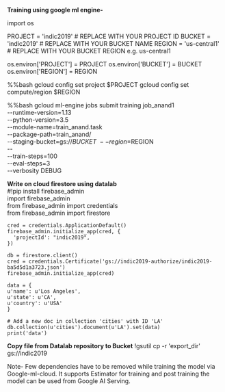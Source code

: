 <b>Training using google ml engine-</b>

import os

PROJECT = 'indic2019' # REPLACE WITH YOUR PROJECT ID
BUCKET = 'indic2019' # REPLACE WITH YOUR BUCKET NAME
REGION = 'us-central1' # REPLACE WITH YOUR BUCKET REGION e.g. us-central1

os.environ['PROJECT'] = PROJECT
os.environ['BUCKET'] = BUCKET
os.environ['REGION'] = REGION

%%bash
gcloud config set project $PROJECT
gcloud config set compute/region $REGION

%%bash
gcloud ml-engine jobs submit training job_anand1 \
    --runtime-version=1.13 \
    --python-version=3.5 \
    --module-name=train_anand.task \
    --package-path=train_anand/ \
    --staging-bucket=gs://$BUCKET \
    --region=$REGION \
    -- \
    --train-steps=100 \
    --eval-steps=3 \
    --verbosity DEBUG
   
   <b>Write on cloud firestore using datalab</b><br>
  #!pip install firebase_admin<br>
    import firebase_admin<br>
    from firebase_admin import credentials<br>
    from firebase_admin import firestore<br>

    cred = credentials.ApplicationDefault()
    firebase_admin.initialize_app(cred, {
      'projectId': "indic2019",
    })

    db = firestore.client()
    cred = credentials.Certificate('gs://indic2019-authorize/indic2019-ba5d5d1a3723.json')
    firebase_admin.initialize_app(cred)

    data = {
    u'name': u'Los Angeles',
    u'state': u'CA',
    u'country': u'USA'
    }

    # Add a new doc in collection 'cities' with ID 'LA'
    db.collection(u'cities').document(u'LA').set(data)
    print('data') 
    
 <b>Copy file from Datalab repository to Bucket</b>
 !gsutil cp -r 'export_dir' gs://indic2019
 
Note- Few dependencies have to be removed while training the model via Google-ml-cloud. It supports Estimator for training and post training the model can be used from Google AI Serving.
